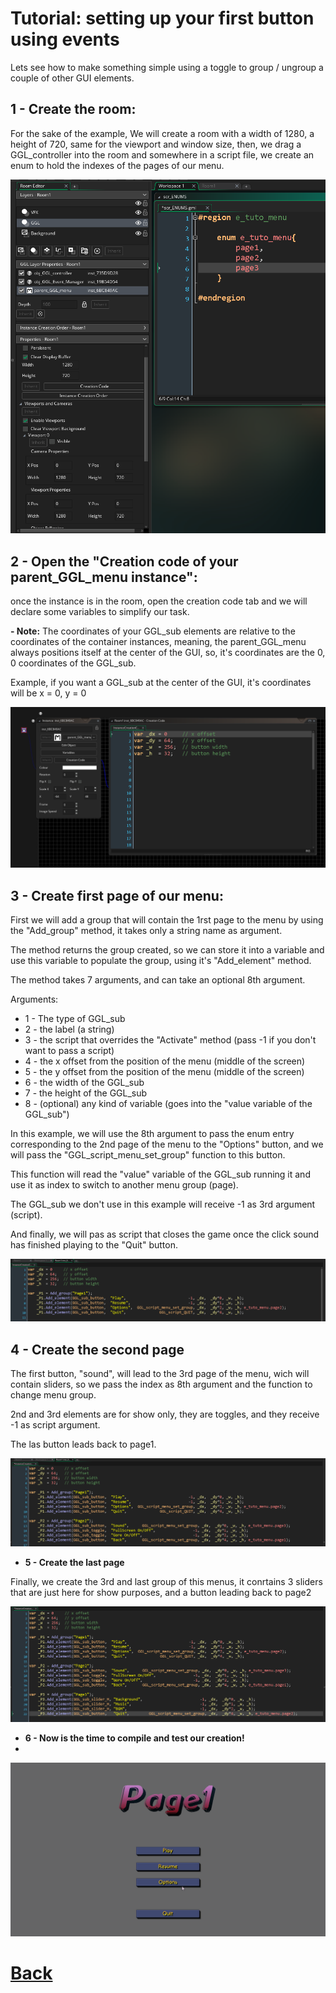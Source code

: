 # **Tutorial: setting up your first button using events**

Lets see how to make something simple using a toggle to group / ungroup a couple of other GUI elements.

## **1 - Create the room**:

For the sake of the example, We will create a room with a width of 1280, a height of 720, same for the viewport and window size, then, we drag
a GGL_controller into the room and somewhere in a script file, we create an enum to hold the indexes of the pages of our menu.

![room](https://github.com/Ced30/GGL-Documentation/blob/main/Images/Tutorial/Menus/Menu_room.png)

## **2 - Open the "Creation code of your parent_GGL_menu instance"**:

once the instance is in the room, open the creation code tab and we will declare some variables to simplify our task.

**- Note:**
The coordinates of your GGL_sub elements are relative to the coordinates of the container instances, meaning, the parent_GGL_menu always positions itself at the center of the GUI, so, it's coordinates are the 0, 0 coordinates of the GGL_sub.

Example, if you want a GGL_sub at the center of the GUI, it's coordinates will be x = 0, y = 0

![toggle](https://github.com/Ced30/GGL-Documentation/blob/main/Images/Tutorial/Menus/declarations.png)

## **3 - Create first page of our menu**:

First we will add a group that will contain the 1rst page to the menu by using the "Add_group" method, it takes only a string name as argument.

The method returns the group created, so we can store it into a variable and use this variable to populate the group, using it's "Add_element" method.

The method takes 7 arguments, and can take an optional 8th argument.

Arguments:
- 1 - The type of GGL_sub
- 2 - the label (a string)
- 3 - the script that overrides the "Activate" method (pass -1 if you don't want to pass a script)
- 4 - the x offset from the position of the menu (middle of the screen)
- 5 - the y offset from the position of the menu (middle of the screen)
- 6 - the width of the GGL_sub
- 7 - the height of the GGL_sub
- 8 - (optional) any kind of variable (goes into the "value variable of the GGL_sub")

In this example, we will use the 8th argument to pass the enum entry corresponding to the 2nd page of the menu to the "Options" button, and we will pass the "GGL_script_menu_set_group" function to this button.

This function will read the "value" variable of the GGL_sub running it and use it as index to switch to another menu group (page).

The GGL_sub we don't use in this example will receive -1 as 3rd argument (script).

And finally, we will pas as script that closes the game once the click sound has finished playing to the "Quit" button.

![page1](https://github.com/Ced30/GGL-Documentation/blob/main/Images/Tutorial/Menus/page1.png)

## **4 - Create the second page**

The first button, "sound", will lead to the 3rd page of the menu, wich will contain sliders, so we pass the index as 8th argument and the function to change menu group.

2nd and 3rd elements are for show only, they are toggles, and they receive -1 as script argument.

The las button leads back to page1.

![page2](https://github.com/Ced30/GGL-Documentation/blob/main/Images/Tutorial/Menus/page2.png)

- **5 - Create the last page**

Finally, we create the 3rd and last group of this menus, it conrtains 3 sliders that are just here for show purposes, and a button leading back to page2

![page3](https://github.com/Ced30/GGL-Documentation/blob/main/Images/Tutorial/Menus/page3.png)

- **6 - Now is the time to compile and test our creation!**
- 
![compile](https://github.com/Ced30/GGL-Documentation/blob/main/Images/Tutorial/Menus/Tuto2_complete.gif)


# [Back](https://github.com/Ced30/GML-GUI-Library-GGL-Documentation/blob/main/README.md)

